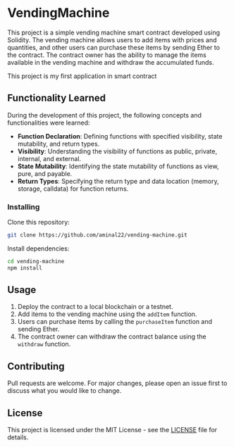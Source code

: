 # VendingMachine

This project is a simple vending machine smart contract developed using Solidity. The vending machine allows users to add items with prices and quantities, and other users can purchase these items by sending Ether to the contract. The contract owner has the ability to manage the items available in the vending machine and withdraw the accumulated funds.

This project is my first application in smart contract

## Functionality Learned

During the development of this project, the following concepts and functionalities were learned:

- **Function Declaration**: Defining functions with specified visibility, state mutability, and return types.
- **Visibility**: Understanding the visibility of functions as public, private, internal, and external.
- **State Mutability**: Identifying the state mutability of functions as view, pure, and payable.
- **Return Types**: Specifying the return type and data location (memory, storage, calldata) for function returns.



### Installing

Clone this repository:

```bash
git clone https://github.com/aminal22/vending-machine.git
```

Install dependencies:

```bash
cd vending-machine
npm install
```

## Usage

1. Deploy the contract to a local blockchain or a testnet.
2. Add items to the vending machine using the `addItem` function.
3. Users can purchase items by calling the `purchaseItem` function and sending Ether.
4. The contract owner can withdraw the contract balance using the `withdraw` function.


## Contributing

Pull requests are welcome. For major changes, please open an issue first to discuss what you would like to change.

## License

This project is licensed under the MIT License - see the [LICENSE](LICENSE) file for details.

